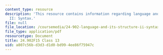 ```yaml
---
content_type: resource
description: 'This resource contains information regarding language and its structure
  II: Syntax.'
file: null
file_location: /coursemedia/24-902-language-and-its-structure-ii-syntax-fall-2015/a807c56bd3d3d1d0bd994ee86f75947c_MIT24_902F15_Class13.pdf
file_type: application/pdf
resourcetype: Document
title: 24.902F15 Class 13
uid: a807c56b-d3d3-d1d0-bd99-4ee86f75947c
---
```

